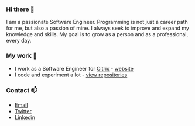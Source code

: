 ### Hi there 👋

I am a passionate Software Engineer. Programming is not just a career path for me, but also a passion of mine. I always seek to improve and expand my knowledge and skills. My goal is to grow as a person and as a professional, every day. 

<!--
**man0s/man0s** is a ✨ _special_ ✨ repository because its `README.md` (this file) appears on your GitHub profile.

Here are some ideas to get you started:

- 🔭 I’m currently working on ...
- 🌱 I’m currently learning ...
- 👯 I’m looking to collaborate on ...
- 🤔 I’m looking for help with ...
- 💬 Ask me about ...
- 📫 How to reach me: ...
- 😄 Pronouns: ...
- ⚡ Fun fact: ...
-->
### My work 🔭

- I work as a Software Engineer for [Citrix](https://github.com/citrix) - [website](https://www.citrix.com/)
- I code and experiment a lot - [view repositories](https://github.com/man0s?tab=repositories)

### Contact 📫

- [Email](mailto:e.katefidis@outlook.com)
- [Twitter](https://twitter.com/EKatefidis)
- [Linkedin](https://www.linkedin.com/in/man0s)
